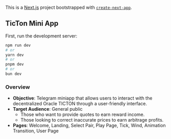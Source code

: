 This is a [Next.js](https://nextjs.org/) project bootstrapped with [`create-next-app`](https://github.com/vercel/next.js/tree/canary/packages/create-next-app).

## TicTon Mini App

First, run the development server:

```bash
npm run dev
# or
yarn dev
# or
pnpm dev
# or
bun dev
```

### Overview

- **Objective**: Telegram miniapp that allows users to interact with the decentralized Oracle TICTON through a user-friendly interface.
- **Target Audience**: General public
    - Those who want to provide quotes to earn reward income.
    - Those looking to correct inaccurate prices to earn arbitrage profits.
- **Pages**: Welcome, Landing, Select Pair, Play Page, Tick, Wind, Animation Transition, User Page
